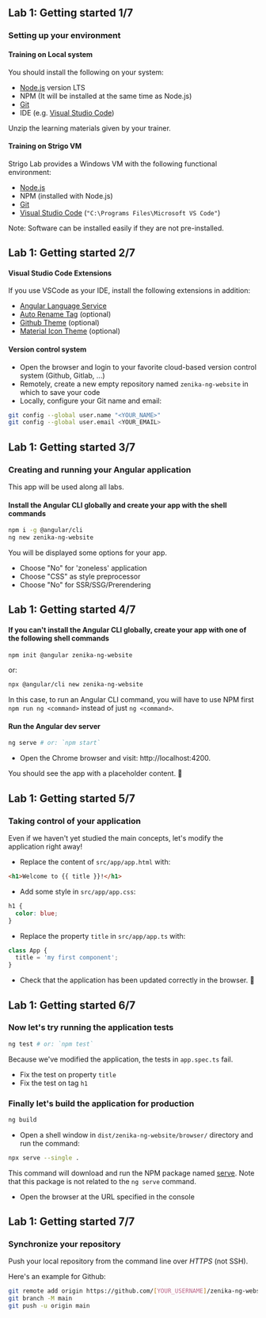 ## Lab 1: Getting started 1/7
### Setting up your environment

#### Training on Local system

You should install the following on your system:

- [Node.js](https://nodejs.org/) version LTS
- NPM (It will be installed at the same time as Node.js)
- [Git](https://git-scm.com/)
- IDE (e.g. [Visual Studio Code](https://code.visualstudio.com/))

Unzip the learning materials given by your trainer.

#### Training on Strigo VM

Strigo Lab provides a Windows VM with the following functional environment:

- [Node.js](https://nodejs.org/en/download)
- NPM (installed with Node.js)
- [Git](https://git-scm.com/downloads/win)
- [Visual Studio Code](https://code.visualstudio.com/download) (`"C:\Programs Files\Microsoft VS Code"`)

Note: Software can be installed easily if they are not pre-installed.



## Lab 1: Getting started 2/7
#### Visual Studio Code Extensions

If you use VSCode as your IDE, install the following extensions in addition:

- [Angular Language Service](https://marketplace.visualstudio.com/items?itemName=Angular.ng-template)
- [Auto Rename Tag](https://marketplace.visualstudio.com/items?itemName=formulahendry.auto-rename-tag) (optional)
- [Github Theme](https://marketplace.visualstudio.com/items?itemName=GitHub.github-vscode-theme) (optional)
- [Material Icon Theme](https://marketplace.visualstudio.com/items?itemName=PKief.material-icon-theme) (optional)

#### Version control system

- Open the browser and login to your favorite cloud-based version control system (Github, Gitlab, ...)
- Remotely, create a new empty repository named `zenika-ng-website` in which to save your code
- Locally, configure your Git name and email:

```bash
git config --global user.name "<YOUR_NAME>"
git config --global user.email <YOUR_EMAIL>
```



## Lab 1: Getting started 3/7
### Creating and running your Angular application

This app will be used along all labs.

#### Install the Angular CLI globally and create your app with the shell commands

```bash
npm i -g @angular/cli
ng new zenika-ng-website
```

You will be displayed some options for your app.
- Choose "No" for 'zoneless' application
- Choose "CSS" as style preprocessor
- Choose "No" for SSR/SSG/Prerendering



## Lab 1: Getting started 4/7
#### If you can't install the Angular CLI globally, create your app with one of the following shell commands

```bash
npm init @angular zenika-ng-website
```

or:

```bash
npx @angular/cli new zenika-ng-website
```

In this case, to run an Angular CLI command, you will have to use NPM first `npm run ng <command>` instead of just `ng <command>`.

#### Run the Angular dev server

```bash
ng serve # or: `npm start`
```

- Open the Chrome browser and visit: http://localhost:4200.

You should see the app with a placeholder content. 🚀



## Lab 1: Getting started 5/7
### Taking control of your application

Even if we haven't yet studied the main concepts, let's modify the application right away!

- Replace the content of `src/app/app.html` with:

```html
<h1>Welcome to {{ title }}!</h1>
```

- Add some style in `src/app/app.css`:

```css
h1 {
  color: blue;
}
```

- Replace the property `title` in `src/app/app.ts` with:

```ts
class App {
  title = 'my first component';
}
```

- Check that the application has been updated correctly in the browser. 🚀



## Lab 1: Getting started 6/7
### Now let's try running the application tests

```bash
ng test # or: `npm test`
```

Because we've modified the application, the tests in `app.spec.ts` fail.

- Fix the test on property `title`
- Fix the test on tag `h1`

### Finally let's build the application for production

```bash
ng build
```

- Open a shell window in `dist/zenika-ng-website/browser/` directory and run the command:

```bash
npx serve --single .
```

This command will download and run the NPM package named [serve](https://www.npmjs.com/package/serve).
Note that this package is not related to the `ng serve` command.

- Open the browser at the URL specified in the console



## Lab 1: Getting started 7/7
### Synchronize your repository

Push your local repository from the command line over *HTTPS* (not SSH).

Here's an example for Github:

```bash
git remote add origin https://github.com/[YOUR_USERNAME]/zenika-ng-website.git
git branch -M main
git push -u origin main
```
